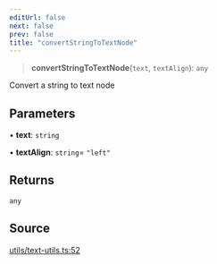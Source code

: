 ```yaml
---
editUrl: false
next: false
prev: false
title: "convertStringToTextNode"
---
```


> **convertStringToTextNode**(`text`, `textAlign`): `any`

Convert a string to text node

## Parameters

• **text**: `string`

• **textAlign**: `string`= `"left"`

## Returns

`any`

## Source

[utils/text-utils.ts:52](https://github.com/dgmjs/dgmjs/blob/c296d113d513e412f08f9016159ca40d11e704cd/packages/core/src/utils/text-utils.ts#L52)
